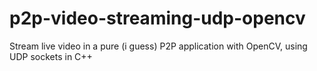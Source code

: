 # p2p-video-streaming-udp-opencv
Stream live video in a pure (i guess) P2P application with OpenCV, using UDP sockets in C++
